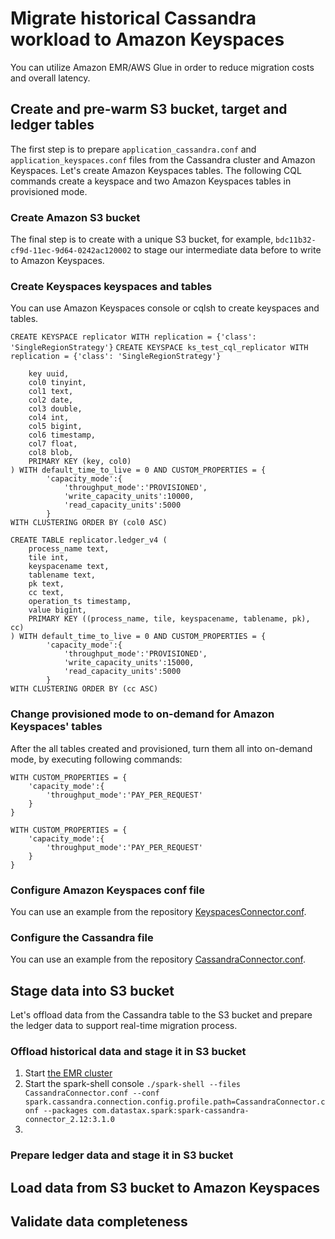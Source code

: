 # Migrate historical Cassandra workload to Amazon Keyspaces
You can utilize Amazon EMR/AWS Glue in order to reduce migration costs and overall latency. 

## Create and pre-warm S3 bucket, target and ledger tables
The first step is to prepare `application_cassandra.conf` and `application_keyspaces.conf` files from the Cassandra cluster 
and Amazon Keyspaces. 
Let's create Amazon Keyspaces tables. The following CQL commands create a keyspace and two Amazon Keyspaces tables in provisioned mode. 

### Create Amazon S3 bucket
The final step is to create with a unique S3 bucket, for example, `bdc11b32-cf9d-11ec-9d64-0242ac120002` to stage our intermediate data before to write to Amazon Keyspaces.
    
### Create Keyspaces keyspaces and tables
You can use Amazon Keyspaces console or cqlsh to create keyspaces and tables.

```CREATE KEYSPACE replicator WITH replication = {'class': 'SingleRegionStrategy'}```
```CREATE KEYSPACE ks_test_cql_replicator WITH replication = {'class': 'SingleRegionStrategy'} ```

```CREATE TABLE ks_test_cql_replicator.test_cql_replicator (
    key uuid,
    col0 tinyint,
    col1 text,
    col2 date,
    col3 double,
    col4 int,
    col5 bigint,
    col6 timestamp,
    col7 float,
    col8 blob,
    PRIMARY KEY (key, col0)
) WITH default_time_to_live = 0 AND CUSTOM_PROPERTIES = {
       	'capacity_mode':{
       		'throughput_mode':'PROVISIONED',
       		'write_capacity_units':10000,
       		'read_capacity_units':5000
       	}
WITH CLUSTERING ORDER BY (col0 ASC)
```

```
CREATE TABLE replicator.ledger_v4 (
    process_name text,
    tile int,
    keyspacename text,
    tablename text,
    pk text,
    cc text,
    operation_ts timestamp,
    value bigint,
    PRIMARY KEY ((process_name, tile, keyspacename, tablename, pk), cc)
) WITH default_time_to_live = 0 AND CUSTOM_PROPERTIES = {
       	'capacity_mode':{
       		'throughput_mode':'PROVISIONED',
       		'write_capacity_units':15000,
       		'read_capacity_units':5000
       	} 
WITH CLUSTERING ORDER BY (cc ASC)
```

### Change provisioned mode to on-demand for Amazon Keyspaces' tables
After the all tables created and provisioned, turn them all into on-demand mode, by executing following commands:
```ALTER TABLE replicator.ledger_v4 
WITH CUSTOM_PROPERTIES = {
	'capacity_mode':{
		'throughput_mode':'PAY_PER_REQUEST'
	}
}
```

```ALTER TABLE ks_test_cql_replicator.test_cql_replicator 
WITH CUSTOM_PROPERTIES = {
	'capacity_mode':{
		'throughput_mode':'PAY_PER_REQUEST'
	}
}
```
 
### Configure Amazon Keyspaces conf file
You can use an example from the repository [KeyspacesConnector.conf](main/conf/KeyspacesConnector.conf).

### Configure the Cassandra file
You can use an example from the repository [CassandraConnector.conf](main/conf/CassandraConnector.conf).

## Stage data into S3 bucket
Let's offload data from the Cassandra table to the S3 bucket and prepare the ledger data to support real-time migration process. 

### Offload historical data and stage it in S3 bucket
1. Start [the EMR cluster](https://docs.aws.amazon.com/emr/latest/ManagementGuide/emr-gs.html)
2. Start the spark-shell console ```./spark-shell --files CassandraConnector.conf --conf spark.cassandra.connection.config.profile.path=CassandraConnector.conf --packages com.datastax.spark:spark-cassandra-connector_2.12:3.1.0```
3. 

### Prepare ledger data and stage it in S3 bucket

## Load data from S3 bucket to Amazon Keyspaces

## Validate data completeness